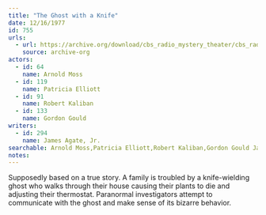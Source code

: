 ```yaml
---
title: "The Ghost with a Knife"
date: 12/16/1977
id: 755
urls: 
  - url: https://archive.org/download/cbs_radio_mystery_theater/cbs_radio_mystery_theater-0751-0800.zip/cbs_radio_mystery_theater-0751-0800%2Fcbsrmt_0755_the_ghost_with_a_knife.mp3
    source: archive-org
actors:  
  - id: 64
    name: Arnold Moss  
  - id: 119
    name: Patricia Elliott  
  - id: 91
    name: Robert Kaliban  
  - id: 133
    name: Gordon Gould
writers:  
  - id: 294
    name: James Agate, Jr.
searchable: Arnold Moss,Patricia Elliott,Robert Kaliban,Gordon Gould James Agate, Jr.
notes:  
---
```

Supposedly based on a true story. A family is troubled by a knife-wielding ghost who walks through their house causing their plants to die and adjusting their thermostat. Paranormal investigators attempt to communicate with the ghost and make sense of its bizarre behavior.